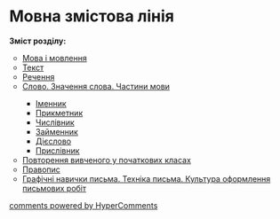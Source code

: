 <div id="hypercomments_widget" class="js-hypercomments-widget invisible"></div>

# Мовна змістова лінія	

<p><b>Зміст розділу:</b></p>
<ul type="circle">
<li><a href="http://ukrmon14-new.ed-era.com/4/mova_i_movlennya.html">Мова і мовлення</a></li>
<li><a href="http://ukrmon14-new.ed-era.com/4/tekst.html">Текст</a></li>
<li><a href="http://ukrmon14-new.ed-era.com/4/rechennya.html">Речення</a></li>
<li><a href="http://ukrmon14-new.ed-era.com/4/slovo_znachennya_slova_chastini_movi.html">Слово. Значення слова. Частини мови</a></li>
<ul type="square">
<li><a href="http://ukrmon14-new.ed-era.com/4/imennik.html">Іменник</a></li>
<li><a href="http://ukrmon14-new.ed-era.com/4/prikmetnik.html">Прикметник</a></li>
<li><a href="http://ukrmon14-new.ed-era.com/4/chislivnik.html">Числівник</a></li>
<li><a href="http://ukrmon14-new.ed-era.com/4/zaymennik.html">Займенник</a></li>
<li><a href="http://ukrmon14-new.ed-era.com/4/diyeslovo.html">Дієслово</a></li>
<li><a href="http://ukrmon14-new.ed-era.com/4/prislivnik.html">Прислівник</a></li>
</ul>
<li><a href="http://ukrmon14-new.ed-era.com/4/povtorennya_vivchenogo_u_pochatkovikh_klasah.html">Повторення вивченого у початкових класах</a></li>
<li><a href="http://ukrmon14-new.ed-era.com/4/pravopis.html">Правопис</a></li>
<li><a href="http://ukrmon14-new.ed-era.com/4/grafichni_navichki_pisma_tekhnika_pisma_kultura_oformlennya_pismovikh_robit.html">Графічні навички письма. Техніка письма. Культура оформлення письмових робіт</a></li>
</ul>

<div class="js-hypercomments-container">
<a href="http://hypercomments.com" class="hc-link" title="comments widget">comments powered by HyperComments</a>
</div>